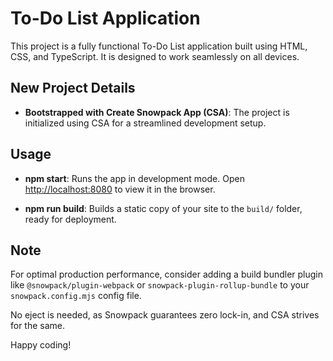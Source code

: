 # To-Do List Application

This project is a fully functional To-Do List application built using HTML, CSS, and TypeScript. It is designed to work seamlessly on all devices.

## New Project Details

- **Bootstrapped with Create Snowpack App (CSA)**: The project is initialized using CSA for a streamlined development setup.

## Usage

- **npm start**: Runs the app in development mode. Open [http://localhost:8080](http://localhost:8080) to view it in the browser.
  
- **npm run build**: Builds a static copy of your site to the `build/` folder, ready for deployment.

## Note

For optimal production performance, consider adding a build bundler plugin like `@snowpack/plugin-webpack` or `snowpack-plugin-rollup-bundle` to your `snowpack.config.mjs` config file.

No eject is needed, as Snowpack guarantees zero lock-in, and CSA strives for the same.

Happy coding!
